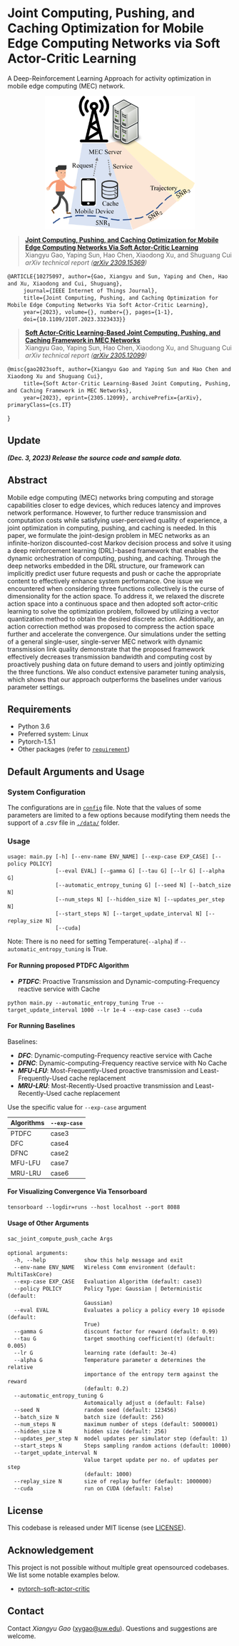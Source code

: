 # Joint Computing, Pushing, and Caching Optimization for Mobile Edge Computing Networks via Soft Actor-Critic Learning
A Deep-Reinforcement Learning Approach for activity optimization in mobile edge computing (MEC) network.

<p align="center"> <img src='docs/system.png' align="center" height="300px"> </p>

> [**Joint Computing, Pushing, and Caching Optimization for Mobile Edge Computing Networks Via Soft Actor-Critic Learning**](https://arxiv.org/pdf/2309.15369.pdf)            
> Xiangyu Gao, Yaping Sun, Hao Chen, Xiaodong Xu, and Shuguang Cui <br />
> *arXiv technical report ([arXiv 2309.15369](https://arxiv.org/abs/2309.15369))*
> 
    @ARTICLE{10275097, author={Gao, Xiangyu and Sun, Yaping and Chen, Hao and Xu, Xiaodong and Cui, Shuguang},
         journal={IEEE Internet of Things Journal}, 
         title={Joint Computing, Pushing, and Caching Optimization for Mobile Edge Computing Networks Via Soft Actor-Critic Learning}, 
         year={2023}, volume={}, number={}, pages={1-1}, 
         doi={10.1109/JIOT.2023.3323433}}

> [**Soft Actor-Critic Learning-Based Joint Computing, Pushing, and Caching Framework in MEC Networks**](https://arxiv.org/pdf/2305.12099.pdf)            
> Xiangyu Gao, Yaping Sun, Hao Chen, Xiaodong Xu, and Shuguang Cui <br />
> *arXiv technical report ([arXiv 2305.12099](https://arxiv.org/abs/2305.12099))*
> 
    @misc{gao2023soft, author={Xiangyu Gao and Yaping Sun and Hao Chen and Xiaodong Xu and Shuguang Cui},
         title={Soft Actor-Critic Learning-Based Joint Computing, Pushing, and Caching Framework in MEC Networks},
         year={2023}, eprint={2305.12099}, archivePrefix={arXiv}, primaryClass={cs.IT}
}

## Update
***(Dec. 3, 2023) Release the source code and sample data.***

## Abstract
Mobile edge computing (MEC) networks bring computing and storage capabilities closer to edge devices, which reduces latency and improves network performance. However, to further reduce transmission and computation costs while satisfying user-perceived quality of experience, a joint optimization in computing, pushing, and caching is needed. In this paper, we formulate the joint-design problem in MEC networks as an infinite-horizon discounted-cost Markov decision process and solve it using a deep reinforcement learning (DRL)-based framework that enables the dynamic orchestration of computing, pushing, and caching. Through the deep networks embedded in the DRL structure, our framework can implicitly predict user future requests and push or cache the appropriate content to effectively enhance system performance. One issue we encountered when considering three functions collectively is the curse of dimensionality for the action space. To address it, we relaxed the discrete action space into a continuous space and then adopted soft actor-critic learning to solve the optimization problem, followed by utilizing a vector quantization method to obtain the desired discrete action. Additionally, an action correction method was proposed to compress the action space further and accelerate the convergence. Our simulations under the setting of a general single-user, single-server MEC network with dynamic transmission link quality demonstrate that the proposed framework effectively decreases transmission bandwidth and computing cost by proactively pushing data on future demand to users and jointly optimizing the three functions. We also conduct extensive parameter tuning analysis, which shows that our approach outperforms the baselines under various parameter settings.

## Requirements
*   Python 3.6
*   Preferred system: Linux
*   Pytorch-1.5.1
*   Other packages (refer to [`requirement`](requirements.txt))


## Default Arguments and Usage
### System Configuration
The configurations are in [`config`](config.py) file. Note that the values of some parameters are limited to a few options because modifyting them needs the support of a *.csv* file in [`./data/`](./data) folder.

### Usage

```
usage: main.py [-h] [--env-name ENV_NAME] [--exp-case EXP_CASE] [--policy POLICY] 
               [--eval EVAL] [--gamma G] [--tau G] [--lr G] [--alpha G]
               [--automatic_entropy_tuning G] [--seed N] [--batch_size N]
               [--num_steps N] [--hidden_size N] [--updates_per_step N]
               [--start_steps N] [--target_update_interval N] [--replay_size N] 
               [--cuda]
```

Note: There is no need for setting Temperature(`--alpha`) if `--automatic_entropy_tuning` is True.

#### For Running proposed PTDFC Algorithm
* ***PTDFC***: Proactive Transmission and Dynamic-computing-Frequency reactive service with
Cache
```
python main.py --automatic_entropy_tuning True --target_update_interval 1000 --lr 1e-4 --exp-case case3 --cuda
```

#### For Running Baselines
Baselines:
* ***DFC***: Dynamic-computing-Frequency reactive service with Cache
* ***DFNC***: Dynamic-computing-Frequency reactive service with No Cache
* ***MFU-LFU***: Most-Frequently-Used proactive transmission and Least-Frequently-Used cache replacement
* ***MRU-LRU***: Most-Recently-Used proactive transmission and Least-Recently-Used cache replacement

Use the specific value for `--exp-case` argument

| Algorithms | `--exp-case` |
|------------|--------------|
| PTDFC      | case3        |
| DFC        | case4        |
| DFNC       | case2        |
| MFU-LFU    | case7        |
| MRU-LRU    | case6        |

#### For Visualizing Convergence Via Tensorboard
```
tensorboard --logdir=runs --host localhost --port 8088
```

#### Usage of Other Arguments

```
sac_joint_compute_push_cache Args

optional arguments:
  -h, --help            show this help message and exit
  --env-name ENV_NAME   Wireless Comm environment (default: MultiTaskCore)
  --exp-case EXP_CASE   Evaluation Algorithm (default: case3)
  --policy POLICY       Policy Type: Gaussian | Deterministic (default:
                        Gaussian)
  --eval EVAL           Evaluates a policy a policy every 10 episode (default:
                        True)
  --gamma G             discount factor for reward (default: 0.99)
  --tau G               target smoothing coefficient(τ) (default: 0.005)
  --lr G                learning rate (default: 3e-4)
  --alpha G             Temperature parameter α determines the relative
                        importance of the entropy term against the reward
                        (default: 0.2)
  --automatic_entropy_tuning G
                        Automaically adjust α (default: False)
  --seed N              random seed (default: 123456)
  --batch_size N        batch size (default: 256)
  --num_steps N         maximum number of steps (default: 5000001)
  --hidden_size N       hidden size (default: 256)
  --updates_per_step N  model updates per simulator step (default: 1)
  --start_steps N       Steps sampling random actions (default: 10000)
  --target_update_interval N
                        Value target update per no. of updates per step
                        (default: 1000)
  --replay_size N       size of replay buffer (default: 1000000)
  --cuda                run on CUDA (default: False)
```

## License

This codebase is released under MIT license (see [LICENSE](LICENSE)).

## Acknowledgement
This project is not possible without multiple great opensourced codebases. We list some notable examples below.  

* [pytorch-soft-actor-critic](https://github.com/pranz24/pytorch-soft-actor-critic)

## Contact
Contact *Xiangyu Gao* ([xygao@uw.edu](mailto:xygao@uw.edu)). Questions and suggestions are welcome.




